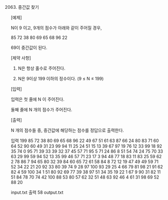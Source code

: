 2063. 중간값 찾기 

[예제]

N이 9 이고, 9개의 점수가 아래와 같이 주어질 경우,

85 72 38 80 69 65 68 96 22

69이 중간값이 된다.


[제약 사항]

1. N은 항상 홀수로 주어진다.

2. N은 9이상 199 이하의 정수이다. (9 ≤ N ≤ 199)


[입력]

입력은 첫 줄에 N 이 주어진다.

둘째 줄에 N 개의 점수가 주어진다.


[출력]

N 개의 점수들 중, 중간값에 해당하는 점수를 정답으로 출력한다.
 

입력
199
85 72 38 80 69 65 68 96 22 49 67 51 61 63 87 66 24 80 83 71 60 64 52 90 60 49 31 23 99 94 11 25 24 51 15 13 39 67 97 19 76 12 33 99 18 92 35 74 0 95 71 39 33 39 32 37 45 57 71 95 5 71 24 86 8 51 54 74 24 75 70 33 63 29 99 59 94 52 13 35 99 46 57 71 23 17 3 94 48 77 18 83 11 83 25 59 62 2 78 86 7 94 65 80 32 39 84 60 65 72 61 58 84 8 72 12 19 47 49 49 59 71 52 34 22 21 20 92 33 80 39 74 9 28 97 100 93 29 25 4 66 79 81 98 21 91 62 82 4 59 100 34 1 51 80 92 69 77 39 38 97 51 34 35 19 22 1 67 9 90 31 82 11 51 84 78 70 74 42 100 88 53 80 57 62 32 51 48 63 92 46 4 61 31 98 69 52 88 20
 
input.txt
출력
58
output.txt